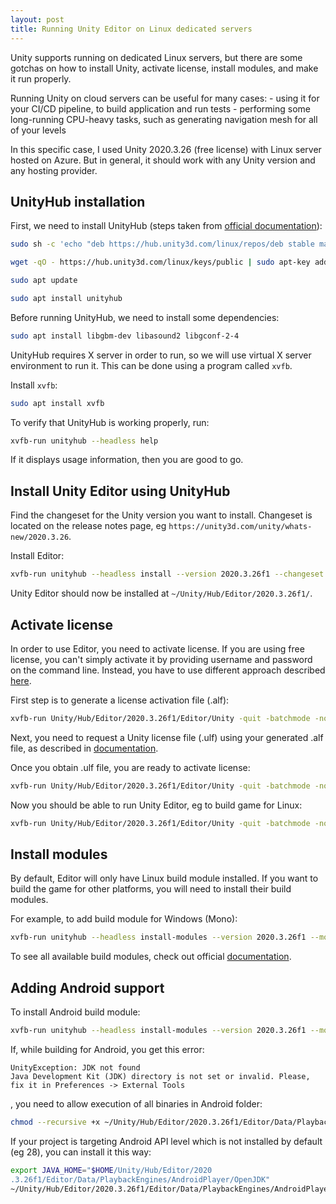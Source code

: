 ```yaml
---
layout: post
title: Running Unity Editor on Linux dedicated servers
---
```


Unity supports running on dedicated Linux servers, but there are some gotchas on how to install Unity, activate license, install modules, and make it run properly.

Running Unity on cloud servers can be useful for many cases:
	- using it for your CI/CD pipeline, to build application and run tests
	- performing some long-running CPU-heavy tasks, such as generating navigation mesh for all of your levels

In this specific case, I used Unity 2020.3.26 (free license) with Linux server hosted on Azure. But in general, it should work with any Unity version and any hosting provider.

## UnityHub installation

First, we need to install UnityHub (steps taken from [official documentation](https://docs.unity3d.com/hub/manual/InstallHub.html)):

```bash
sudo sh -c 'echo "deb https://hub.unity3d.com/linux/repos/deb stable main" > /etc/apt/sources.list.d/unityhub.list'

wget -qO - https://hub.unity3d.com/linux/keys/public | sudo apt-key add -

sudo apt update

sudo apt install unityhub
```

Before running UnityHub, we need to install some dependencies:

```bash
sudo apt install libgbm-dev libasound2 libgconf-2-4
```

UnityHub requires X server in order to run, so we will use virtual X server environment to run it. This can be done using a program called `xvfb`.

Install `xvfb`:
```bash
sudo apt install xvfb
```

To verify that UnityHub is working properly, run:
```bash
xvfb-run unityhub --headless help
```

If it displays usage information, then you are good to go.

## Install Unity Editor using UnityHub

Find the changeset for the Unity version you want to install. Changeset is located on the release notes page, eg `https://unity3d.com/unity/whats-new/2020.3.26`.

Install Editor:
```bash
xvfb-run unityhub --headless install --version 2020.3.26f1 --changeset 7298b473bc1a
```

Unity Editor should now be installed at `~/Unity/Hub/Editor/2020.3.26f1/`.

## Activate license

In order to use Editor, you need to activate license. If you are using free license, you can't simply activate it by providing username and password on the command line. Instead, you have to use different approach described [here](https://docs.unity3d.com/Manual/ManualActivationGuide.html).

First step is to generate a license activation file (.alf):
```bash
xvfb-run Unity/Hub/Editor/2020.3.26f1/Editor/Unity -quit -batchmode -nographics -createManualActivationFile
```

Next, you need to request a Unity license file (.ulf) using your generated .alf file, as described in [documentation](https://docs.unity3d.com/Manual/ManualActivationGuide.html).

Once you obtain .ulf file, you are ready to activate license:
```bash
xvfb-run Unity/Hub/Editor/2020.3.26f1/Editor/Unity -quit -batchmode -nographics -manualLicenseFile yourLicenseFile.ulf
```

Now you should be able to run Unity Editor, eg to build game for Linux:
```bash
xvfb-run Unity/Hub/Editor/2020.3.26f1/Editor/Unity -quit -batchmode -nographics -logFile - -projectPath path/to/your/project -buildTarget Linux64 -buildLinux64Player "Build.x86_64"
```

## Install modules

By default, Editor will only have Linux build module installed. If you want to build the game for other platforms, you will need to install their build modules.

For example, to add build module for Windows (Mono):
```bash
xvfb-run unityhub --headless install-modules --version 2020.3.26f1 --module windows-mono
```

To see all available build modules, check out official [documentation](https://docs.unity3d.com/hub/manual/HubCLI.html#install-modules).

## Adding Android support

To install Android build module:
```bash
xvfb-run unityhub --headless install-modules --version 2020.3.26f1 --module android android-sdk-ndk-tools android-open-jdk
```

If, while building for Android, you get this error:
```
UnityException: JDK not found
Java Development Kit (JDK) directory is not set or invalid. Please, fix it in Preferences -> External Tools
```
, you need to allow execution of all binaries in Android folder:
```bash
chmod --recursive +x ~/Unity/Hub/Editor/2020.3.26f1/Editor/Data/PlaybackEngines/AndroidPlayer/
```

If your project is targeting Android API level which is not installed by default (eg 28), you can install it this way:
```bash
export JAVA_HOME="$HOME/Unity/Hub/Editor/2020
.3.26f1/Editor/Data/PlaybackEngines/AndroidPlayer/OpenJDK"
~/Unity/Hub/Editor/2020.3.26f1/Editor/Data/PlaybackEngines/AndroidPlayer/SDK/tools/bin/sdkmanager "platforms;android-28"
```

